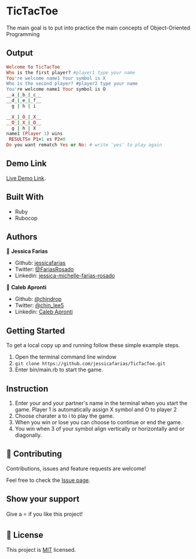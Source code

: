 # TicTacToe
The main goal is to put into practice the main concepts of Object-Oriented Programming

## Output
```ruby
Welcome to TicTacToe
Who is the first player? #player1 type your name
You're welcome name1 Your symbol is X
Who is the second player? #player2 type your name
You're welcome name1 Your symbol is O
__a_|_b_|_c__
__d_|_e_|_f__
  g | h | i 

__X_|_O_|_X__
__O_|_X_|_O__
  g | h | X
name1 (Player 1) wins
 RESULTS= P1=1 vs P2=0
Do you want rematch Yes or No: # write 'yes' to play again
```

## Demo Link

[Live Demo Link](https://repl.it/@jessicafarias1/TicTacToe#main.rb).

## Built With

- Ruby
- Rubocop

## Authors


👤 **Jessica Farias**

- Github: [jessicafarias](https://github.com/jessicafarias)
- Twitter: [@FariasRosado](https://twitter.com/FariasRosado)
- Linkedin: [jessica-michelle-farias-rosado](https://www.linkedin.com/in/jessica-michelle-farias-rosado/)

👤 **Caleb Apronti**

- Github: [@chindrop](https://github.com/chindrop)
- Twitter: [@chin_lee5](https://twitter.com/chin_lee5)
- Linkedin: [Caleb Apronti](https://www.linkedin.com/in/caleb-apronti-8b511687/)

## Getting Started

To get a local copy up and running follow these simple example steps.

1. Open the terminal command line window
2. `git clone https://github.com/jessicafarias/TicTacToe.git`
3. Enter bin/main.rb to start the game.

## Instruction
1. Enter your and your partner's name in the terminal when you start the game. Player 1 is automatically assign X symbol and O to player 2
2. Choose charater a to i to play the game.
3. When you win or lose you can choose to continue or end the game.
4. You win when 3 of your symbol align vertically or horizontally and or diagonally.


## 🤝 Contributing

Contributions, issues and feature requests are welcome!

Feel free to check the [Issue page](https://github.com/jessicafarias/TicTacToe/issues).

## Show your support

Give a ⭐️ if you like this project!

## 📝 License

This project is [MIT](LICENSE) licensed.